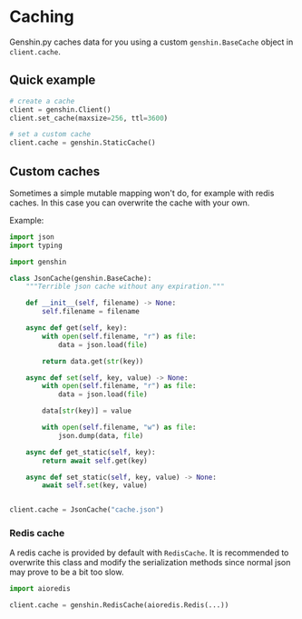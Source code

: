 # Caching

Genshin.py caches data for you using a custom `genshin.BaseCache` object in `client.cache`.

## Quick example

```py
# create a cache
client = genshin.Client()
client.set_cache(maxsize=256, ttl=3600)

# set a custom cache
client.cache = genshin.StaticCache()
```

## Custom caches

Sometimes a simple mutable mapping won't do, for example with redis caches. In this case you can overwrite the cache with your own.

Example:

```py
import json
import typing

import genshin

class JsonCache(genshin.BaseCache):
    """Terrible json cache without any expiration."""

    def __init__(self, filename) -> None:
        self.filename = filename

    async def get(self, key):
        with open(self.filename, "r") as file:
            data = json.load(file)

        return data.get(str(key))

    async def set(self, key, value) -> None:
        with open(self.filename, "r") as file:
            data = json.load(file)

        data[str(key)] = value

        with open(self.filename, "w") as file:
            json.dump(data, file)

    async def get_static(self, key):
        return await self.get(key)

    async def set_static(self, key, value) -> None:
        await self.set(key, value)


client.cache = JsonCache("cache.json")
```

### Redis cache

A redis cache is provided by default with `RedisCache`. It is recommended to overwrite this class and modify the serialization methods since normal json may prove to be a bit too slow.

```py
import aioredis

client.cache = genshin.RedisCache(aioredis.Redis(...))
```
